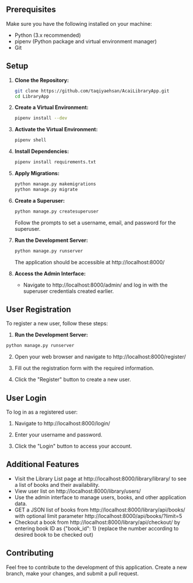 ## Prerequisites

Make sure you have the following installed on your machine:

- Python (3.x recommended)
- pipenv (Python package and virtual environment manager)
- Git

## Setup

1. **Clone the Repository:**

   ```bash
   git clone https://github.com/taqiyaehsan/AcaiLibraryApp.git
   cd LibraryApp
   ```
2. **Create a Virtual Environment:**

   ```bash 
   pipenv install --dev
   ```

3. **Activate the Virtual Environment:**

     ```bash
     pipenv shell
     ```

4. **Install Dependencies:**

   ```bash
   pipenv install requirements.txt
   ```

5. **Apply Migrations:**

   ```bash
   python manage.py makemigrations
   python manage.py migrate
   ```

6. **Create a Superuser:**

   ```bash
   python manage.py createsuperuser
   ```

   Follow the prompts to set a username, email, and password for the superuser.

7. **Run the Development Server:**

   ```bash
   python manage.py runserver
   ```

   The application should be accessible at http://localhost:8000/

8. **Access the Admin Interface:**

   - Navigate to http://localhost:8000/admin/ and log in with the superuser credentials created earlier.


## User Registration

To register a new user, follow these steps:

1. **Run the Development Server:**

``` bash
python manage.py runserver
```

2. Open your web browser and navigate to http://localhost:8000/register/ 

3. Fill out the registration form with the required information.

4. Click the "Register" button to create a new user.


## User Login

To log in as a registered user:

1. Navigate to http://localhost:8000/login/

2. Enter your username and password.

3. Click the "Login" button to access your account.
   

## Additional Features

- Visit the Library List page at http://localhost:8000/library/library/ to see a list of books and their availability.
- View user list on http://localhost:8000/library/users/
- Use the admin interface to manage users, books, and other application data.
- GET a JSON list of books from http://localhost:8000/library/api/books/ with optional limit parameter http://localhost:8000/api/books/?limit=5 
- Checkout a book from http://localhost:8000/library/api/checkout/ by entering book ID as {"book_id": 1} (replace the number according to desired book to be checked out)

## Contributing

Feel free to contribute to the development of this application. Create a new branch, make your changes, and submit a pull request.

```

